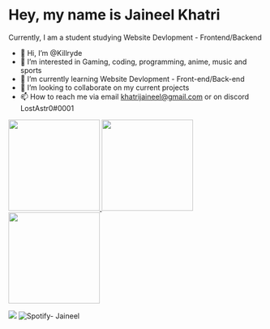 # Hey, my name is Jaineel Khatri
Currently, I am a student studying Website Devlopment - Frontend/Backend

- 👋 Hi, I’m @Killryde
- 👀 I’m interested in Gaming, coding, programming, anime, music and sports
- 🌱 I’m currently learning Website Devlopment - Front-end/Back-end
- 💞️ I’m looking to collaborate on my current projects
- 📫 How to reach me via email khatrijaineel@gmail.com or on discord LostAstr0#0001

<a href="https://github.com/Killryde">
  <img height="180em" src="https://github-readme-stats.vercel.app/api?username=Killryde&show_icons=true" />
  <img height="180em" src="https://github-readme-stats.vercel.app/api/top-langs/?username=Killryde&layout=compact" />
  <img height="180em" src="https://github-readme-streak-stats.herokuapp.com/?user=Killryde" />
</a>


[![](https://komarev.com/ghpvc/?username=Killryde)](https://github.com/Killryde)
![Spotify- Jaineel](https://spotify-recently-played-readme.vercel.app/api?user=killrydeofficial&unique={true|1|on|yes})
